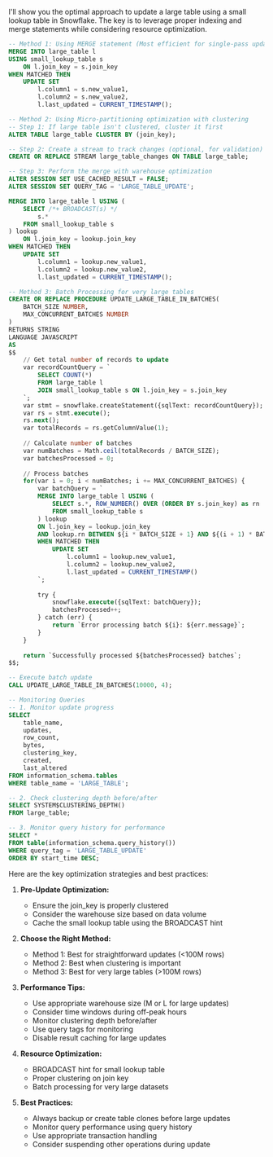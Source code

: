 I'll show you the optimal approach to update a large table using a small lookup table in Snowflake. The key is to leverage proper indexing and merge statements while considering resource optimization.

```sql
-- Method 1: Using MERGE statement (Most efficient for single-pass updates)
MERGE INTO large_table l
USING small_lookup_table s
    ON l.join_key = s.join_key
WHEN MATCHED THEN
    UPDATE SET 
        l.column1 = s.new_value1,
        l.column2 = s.new_value2,
        l.last_updated = CURRENT_TIMESTAMP();

-- Method 2: Using Micro-partitioning optimization with clustering
-- Step 1: If large table isn't clustered, cluster it first
ALTER TABLE large_table CLUSTER BY (join_key);

-- Step 2: Create a stream to track changes (optional, for validation)
CREATE OR REPLACE STREAM large_table_changes ON TABLE large_table;

-- Step 3: Perform the merge with warehouse optimization
ALTER SESSION SET USE_CACHED_RESULT = FALSE;
ALTER SESSION SET QUERY_TAG = 'LARGE_TABLE_UPDATE';

MERGE INTO large_table l USING (
    SELECT /*+ BROADCAST(s) */ 
        s.*
    FROM small_lookup_table s
) lookup
    ON l.join_key = lookup.join_key
WHEN MATCHED THEN
    UPDATE SET 
        l.column1 = lookup.new_value1,
        l.column2 = lookup.new_value2,
        l.last_updated = CURRENT_TIMESTAMP();

-- Method 3: Batch Processing for very large tables
CREATE OR REPLACE PROCEDURE UPDATE_LARGE_TABLE_IN_BATCHES(
    BATCH_SIZE NUMBER,
    MAX_CONCURRENT_BATCHES NUMBER
)
RETURNS STRING
LANGUAGE JAVASCRIPT
AS
$$
    // Get total number of records to update
    var recordCountQuery = `
        SELECT COUNT(*) 
        FROM large_table l
        JOIN small_lookup_table s ON l.join_key = s.join_key
    `;
    var stmt = snowflake.createStatement({sqlText: recordCountQuery});
    var rs = stmt.execute();
    rs.next();
    var totalRecords = rs.getColumnValue(1);
    
    // Calculate number of batches
    var numBatches = Math.ceil(totalRecords / BATCH_SIZE);
    var batchesProcessed = 0;
    
    // Process batches
    for(var i = 0; i < numBatches; i += MAX_CONCURRENT_BATCHES) {
        var batchQuery = `
        MERGE INTO large_table l USING (
            SELECT s.*, ROW_NUMBER() OVER (ORDER BY s.join_key) as rn
            FROM small_lookup_table s
        ) lookup
        ON l.join_key = lookup.join_key
        AND lookup.rn BETWEEN ${i * BATCH_SIZE + 1} AND ${(i + 1) * BATCH_SIZE}
        WHEN MATCHED THEN
            UPDATE SET 
                l.column1 = lookup.new_value1,
                l.column2 = lookup.new_value2,
                l.last_updated = CURRENT_TIMESTAMP()
        `;
        
        try {
            snowflake.execute({sqlText: batchQuery});
            batchesProcessed++;
        } catch (err) {
            return `Error processing batch ${i}: ${err.message}`;
        }
    }
    
    return `Successfully processed ${batchesProcessed} batches`;
$$;

-- Execute batch update
CALL UPDATE_LARGE_TABLE_IN_BATCHES(10000, 4);

-- Monitoring Queries
-- 1. Monitor update progress
SELECT 
    table_name,
    updates,
    row_count,
    bytes,
    clustering_key,
    created,
    last_altered
FROM information_schema.tables 
WHERE table_name = 'LARGE_TABLE';

-- 2. Check clustering depth before/after
SELECT SYSTEM$CLUSTERING_DEPTH() 
FROM large_table;

-- 3. Monitor query history for performance
SELECT *
FROM table(information_schema.query_history())
WHERE query_tag = 'LARGE_TABLE_UPDATE'
ORDER BY start_time DESC;

```

Here are the key optimization strategies and best practices:

1. **Pre-Update Optimization:**
   - Ensure the join_key is properly clustered
   - Consider the warehouse size based on data volume
   - Cache the small lookup table using the BROADCAST hint

2. **Choose the Right Method:**
   - Method 1: Best for straightforward updates (<100M rows)
   - Method 2: Best when clustering is important
   - Method 3: Best for very large tables (>100M rows)

3. **Performance Tips:**
   - Use appropriate warehouse size (M or L for large updates)
   - Consider time windows during off-peak hours
   - Monitor clustering depth before/after
   - Use query tags for monitoring
   - Disable result caching for large updates

4. **Resource Optimization:**
   - BROADCAST hint for small lookup table
   - Proper clustering on join key
   - Batch processing for very large datasets

5. **Best Practices:**
   - Always backup or create table clones before large updates
   - Monitor query performance using query history
   - Use appropriate transaction handling
   - Consider suspending other operations during update
